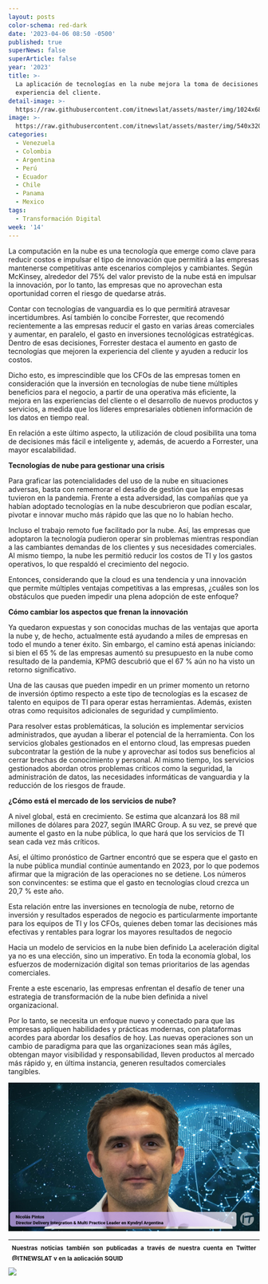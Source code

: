 ```yaml
---
layout: posts
color-schema: red-dark
date: '2023-04-06 08:50 -0500'
published: true
superNews: false
superArticle: false
year: '2023'
title: >-
  La aplicación de tecnologías en la nube mejora la toma de decisiones y la
  experiencia del cliente.
detail-image: >-
  https://raw.githubusercontent.com/itnewslat/assets/master/img/1024x680/Nicolas-Pintos-g.jpg
image: >-
  https://raw.githubusercontent.com/itnewslat/assets/master/img/540x320/Nicolas-Pintos-p.jpg
categories:
  - Venezuela
  - Colombia
  - Argentina
  - Perú
  - Ecuador
  - Chile
  - Panama
  - Mexico
tags:
  - Transformación Digital
week: '14'
---
```

La computación en la nube es una tecnología que emerge como clave para reducir costos e impulsar el tipo de innovación que permitirá a las empresas mantenerse competitivas ante escenarios complejos y cambiantes. Según McKinsey, alrededor del 75% del valor previsto de la nube está en impulsar la innovación, por lo tanto, las empresas que no aprovechan esta oportunidad corren el riesgo de quedarse atrás.
 
Contar con tecnologías de vanguardia es lo que permitirá atravesar incertidumbres. Así también lo concibe Forrester, que recomendó recientemente a las empresas reducir el gasto en varias áreas comerciales y aumentar, en paralelo, el gasto en inversiones tecnológicas estratégicas. Dentro de esas decisiones, Forrester destaca el aumento en gasto de tecnologías que mejoren la experiencia del cliente y ayuden a reducir los costos.
 
Dicho esto, es imprescindible que los CFOs de las empresas tomen en consideración que la inversión en tecnologías de nube tiene múltiples beneficios para el negocio, a partir de una operativa más eficiente, la mejora en las experiencias del cliente o el desarrollo de nuevos productos y servicios, a medida que los líderes empresariales obtienen información de los datos en tiempo real.
 
En relación a este último aspecto, la utilización de cloud posibilita una toma de decisiones más fácil e inteligente y, además, de acuerdo a Forrester, una mayor escalabilidad.
 
**Tecnologías de nube para gestionar una crisis**

Para graficar las potencialidades del uso de la nube en situaciones adversas, basta con rememorar el desafío de gestión que las empresas tuvieron en la pandemia. Frente a esta adversidad, las compañías que ya habían adoptado tecnologías en la nube descubrieron que podían escalar, pivotar e innovar mucho más rápido que las que no lo habían hecho. 
 
Incluso el trabajo remoto fue facilitado por la nube. Así, las empresas que adoptaron la tecnología pudieron operar sin problemas mientras respondían a las cambiantes demandas de los clientes y sus necesidades comerciales. Al mismo tiempo, la nube les permitió reducir los costos de TI y los gastos operativos, lo que respaldó el crecimiento del negocio.
 
Entonces, considerando que la cloud es una tendencia y una innovación que permite múltiples ventajas competitivas a las empresas, ¿cuáles son los obstáculos que pueden impedir una plena adopción de este enfoque?
 
 
**Cómo cambiar los aspectos que frenan la innovación**
 
Ya quedaron expuestas y son conocidas muchas de las ventajas que aporta la nube y, de hecho, actualmente está ayudando a miles de empresas en todo el mundo a tener éxito. Sin embargo, el camino está apenas iniciando: si bien el 65 % de las empresas aumentó su presupuesto en la nube como resultado de la pandemia, KPMG descubrió que el 67 % aún no ha visto un retorno significativo.
 
Una de las causas que pueden impedir en un primer momento un retorno de inversión óptimo respecto a este tipo de tecnologías es la escasez de talento  en equipos de TI para operar estas herramientas. Además, existen otras como requisitos adicionales de seguridad y cumplimiento.
 
Para resolver estas problemáticas, la solución es implementar servicios administrados, que ayudan a liberar el potencial de la herramienta. Con los servicios globales gestionados en el entorno cloud, las empresas pueden subcontratar la gestión de la nube y aprovechar así todos sus beneficios al cerrar brechas de conocimiento y personal. Al mismo tiempo, los servicios gestionados abordan otros problemas críticos como la seguridad, la administración de datos, las necesidades informáticas de vanguardia y la reducción de los riesgos de fraude.
 
**¿Cómo está el mercado de los servicios de nube?**
 
A nivel global, está en crecimiento. Se estima que alcanzará los 88 mil millones de dólares para 2027, según IMARC Group. A su vez, se prevé que aumente el gasto en la nube pública, lo que hará que los servicios de TI sean cada vez más críticos.
 
Así, el último pronóstico de Gartner encontró que se espera que el gasto en la nube pública mundial continúe aumentando en 2023, por lo que podemos afirmar que la migración de las operaciones no se detiene. Los números son convincentes: se estima que el gasto en tecnologías cloud crezca un 20,7 % este año.
 
Esta relación entre las inversiones en tecnología de nube, retorno de inversión y resultados esperados de negocio es particularmente importante para los equipos de TI y los CFOs, quienes deben tomar las decisiones más efectivas y rentables para lograr los mayores resultados de negocio
 
Hacia un modelo de servicios en la nube bien definido
La aceleración digital ya no es una elección, sino un imperativo. En toda la economía global, los esfuerzos de modernización digital son temas prioritarios de las agendas comerciales.
 
Frente a este escenario, las empresas enfrentan el desafío de tener una estrategia de transformación de la nube bien definida a nivel organizacional. 

Por lo tanto, se necesita un enfoque nuevo y conectado para que las empresas apliquen habilidades y prácticas modernas, con plataformas acordes para abordar los desafíos de hoy. Las nuevas operaciones son un cambio de paradigma para que las organizaciones sean más ágiles, obtengan mayor visibilidad y responsabilidad, lleven productos al mercado más rápido y, en última instancia, generen resultados comerciales tangibles.

![](https://raw.githubusercontent.com/itnewslat/assets/master/img/540x320/Nicolas-Pintos-p.jpg)

<table style="height: 42px;" width="569">
<tbody>
<tr>
<td style="text-align: justify;"><sub><strong>Nuestras noticias también son publicadas a través de nuestra cuenta en Twitter <a href="https://twitter.com/itnewslat?lang=es">@ITNEWSLAT</a> y en la aplicación <a href="https://squidapp.co/en/">SQUID</a></strong></sub></td>
</tr>
</tbody>
</table>
<img src="https://tracker.metricool.com/c3po.jpg?hash=56f88a41e39ab42c063cc51676587a04"/>